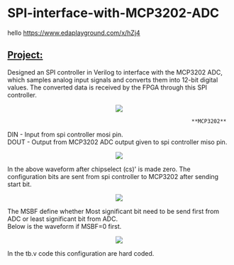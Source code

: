 # SPI-interface-with-MCP3202-ADC
hello
https://www.edaplayground.com/x/hZj4  
## <ins>**Project:**</ins>  
   Designed an SPI controller in Verilog to interface with the MCP3202 ADC, which samples analog input signals and converts them into 12-bit digital values. The converted data is received by the FPGA through this SPI controller.  

<div align="center">
<image src = "https://github.com/user-attachments/assets/3181e7d5-dafb-475a-9e7a-e7c38bbefc34">  
</div>

                                                              **MCP3202**  
DIN - Input from spi controller mosi pin.  
DOUT - Output from MCP3202 ADC output given to spi controller miso pin. 
<div align="center">
<image src = "https://github.com/user-attachments/assets/a3b844dc-694e-467d-9af2-b08a2709965b">  
</div>

In the above waveform after chipselect (cs)' is made zero. The configuration bits are sent from spi controller to MCP3202 after sending start bit.  

<div align="center">
<image src = "https://github.com/user-attachments/assets/158c20ae-39dc-4072-a82e-fa706cec6286">  
</div>
  
The MSBF define whether Most significant bit need to be send first from ADC or least significant bit from ADC.  
Below is the waveform if MSBF=0 first.  

<div align="center">
<image src = "https://github.com/user-attachments/assets/02bb8553-38f4-44f6-ae77-eb91c61f98ac">  
</div>
  
In the tb.v code this configuration are hard coded.




